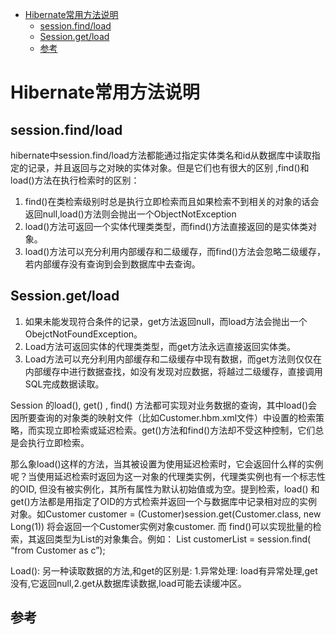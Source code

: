 <!-- TOC -->

- [Hibernate常用方法说明](#hibernate%e5%b8%b8%e7%94%a8%e6%96%b9%e6%b3%95%e8%af%b4%e6%98%8e)
  - [session.find/load](#sessionfindload)
  - [Session.get/load](#sessiongetload)
  - [参考](#%e5%8f%82%e8%80%83)

<!-- /TOC -->
# Hibernate常用方法说明

## session.find/load

hibernate中session.find/load方法都能通过指定实体类名和id从数据库中读取指定的记录，并且返回与之对映的实体对象。但是它们也有很大的区别 ,find()和load()方法在执行检索时的区别：

1. find()在类检索级别时总是执行立即检索而且如果检索不到相关的对象的话会返回null,load()方法则会抛出一个ObjectNotException
2. load()方法可返回一个实体代理类类型，而find()方法直接返回的是实体类对象。
3. load()方法可以充分利用内部缓存和二级缓存，而find()方法会忽略二级缓存，若内部缓存没有查询到会到数据库中去查询。

## Session.get/load

1. 如果未能发现符合条件的记录，get方法返回null，而load方法会抛出一个ObejctNotFoundException。
2. Load方法可返回实体的代理类类型，而get方法永远直接返回实体类。
3. Load方法可以充分利用内部缓存和二级缓存中现有数据，而get方法则仅仅在内部缓存中进行数据查找，如没有发现对应数据，将越过二级缓存，直接调用SQL完成数据读取。

Session 的load(), get() , find() 方法都可实现对业务数据的查询，其中load()会因所要查询的对象类的映射文件（比如Customer.hbm.xml文件）中设置的检索策略，而实现立即检索或延迟检索。get()方法和find()方法却不受这种控制，它们总是会执行立即检索。

那么象load()这样的方法，当其被设置为使用延迟检索时，它会返回什么样的实例呢？当使用延迟检索时返回为这一对象的代理类实例，代理类实例也有一个标志性的OID, 但没有被实例化，其所有属性为默认初始值或为空。提到检索，load() 和get()方法都是用指定了OID的方式检索并返回一个与数据库中记录相对应的实例对象。如Customer customer = (Customer)session.get(Customer.class, new Long(1)) 将会返回一个Customer实例对象customer. 而 find()可以实现批量的检索，其返回类型为List的对象集合。例如：
List customerList = session.find( “from Customer as c”);

Load(): 另一种读取数据的方法,和get的区别是: 1.异常处理: load有异常处理,get没有,它返回null,2.get从数据库读数据,load可能去读缓冲区。

## 参考
